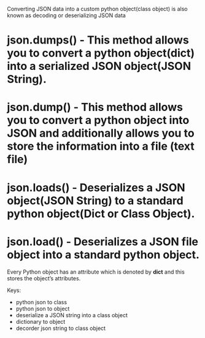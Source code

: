 Converting JSON data into a custom python object(class object) is also known as decoding or deserializing JSON data

# json.dumps() - This method allows you to convert a python object(dict) into a serialized JSON object(JSON String).
# json.dump() - This method allows you to convert a python object into JSON and additionally allows you to store the information into a file (text file)
# json.loads() - Deserializes a JSON object(JSON String) to a standard python object(Dict or Class Object).
# json.load() - Deserializes a JSON file object into a standard python object.

Every Python object has an attribute which is denoted by __dict__ and this stores the object’s attributes. 

Keys:
- python json to class
- python json to object
- deserialize a JSON string into a class object 
- dictionary to object
- decorder json string to class object